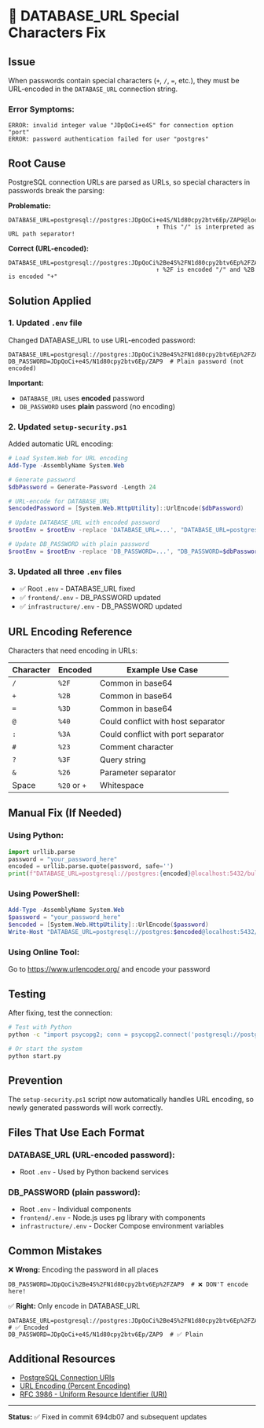 # 🔧 DATABASE_URL Special Characters Fix

## Issue
When passwords contain special characters (`+`, `/`, `=`, etc.), they must be URL-encoded in the `DATABASE_URL` connection string.

### Error Symptoms:
```
ERROR: invalid integer value "JDpQoCi+e4S" for connection option "port"
ERROR: password authentication failed for user "postgres"
```

## Root Cause
PostgreSQL connection URLs are parsed as URLs, so special characters in passwords break the parsing:

**Problematic:**
```
DATABASE_URL=postgresql://postgres:JDpQoCi+e4S/N1d80cpy2btv6Ep/ZAP9@localhost:5432/bulldog_buddy
                                          ↑ This "/" is interpreted as URL path separator!
```

**Correct (URL-encoded):**
```
DATABASE_URL=postgresql://postgres:JDpQoCi%2Be4S%2FN1d80cpy2btv6Ep%2FZAP9@localhost:5432/bulldog_buddy
                                          ↑ %2F is encoded "/" and %2B is encoded "+"
```

## Solution Applied

### 1. Updated `.env` file
Changed DATABASE_URL to use URL-encoded password:
```properties
DATABASE_URL=postgresql://postgres:JDpQoCi%2Be4S%2FN1d80cpy2btv6Ep%2FZAP9@localhost:5432/bulldog_buddy
DB_PASSWORD=JDpQoCi+e4S/N1d80cpy2btv6Ep/ZAP9  # Plain password (not encoded)
```

**Important:** 
- `DATABASE_URL` uses **encoded** password
- `DB_PASSWORD` uses **plain** password (no encoding)

### 2. Updated `setup-security.ps1`
Added automatic URL encoding:
```powershell
# Load System.Web for URL encoding
Add-Type -AssemblyName System.Web

# Generate password
$dbPassword = Generate-Password -Length 24

# URL-encode for DATABASE_URL
$encodedPassword = [System.Web.HttpUtility]::UrlEncode($dbPassword)

# Update DATABASE_URL with encoded password
$rootEnv = $rootEnv -replace 'DATABASE_URL=...', "DATABASE_URL=postgresql://postgres:$encodedPassword@localhost:5432/bulldog_buddy"

# Update DB_PASSWORD with plain password
$rootEnv = $rootEnv -replace 'DB_PASSWORD=...', "DB_PASSWORD=$dbPassword"
```

### 3. Updated all three `.env` files
- ✅ Root `.env` - DATABASE_URL fixed
- ✅ `frontend/.env` - DB_PASSWORD updated
- ✅ `infrastructure/.env` - DB_PASSWORD updated

## URL Encoding Reference

Characters that need encoding in URLs:

| Character | Encoded | Example Use Case |
|-----------|---------|------------------|
| `/` | `%2F` | Common in base64 |
| `+` | `%2B` | Common in base64 |
| `=` | `%3D` | Common in base64 |
| `@` | `%40` | Could conflict with host separator |
| `:` | `%3A` | Could conflict with port separator |
| `#` | `%23` | Comment character |
| `?` | `%3F` | Query string |
| `&` | `%26` | Parameter separator |
| Space | `%20` or `+` | Whitespace |

## Manual Fix (If Needed)

### Using Python:
```python
import urllib.parse
password = "your_password_here"
encoded = urllib.parse.quote(password, safe='')
print(f"DATABASE_URL=postgresql://postgres:{encoded}@localhost:5432/bulldog_buddy")
```

### Using PowerShell:
```powershell
Add-Type -AssemblyName System.Web
$password = "your_password_here"
$encoded = [System.Web.HttpUtility]::UrlEncode($password)
Write-Host "DATABASE_URL=postgresql://postgres:$encoded@localhost:5432/bulldog_buddy"
```

### Using Online Tool:
Go to https://www.urlencoder.org/ and encode your password

## Testing

After fixing, test the connection:
```bash
# Test with Python
python -c "import psycopg2; conn = psycopg2.connect('postgresql://postgres:ENCODED_PASSWORD@localhost:5432/bulldog_buddy'); print('✅ Connected')"

# Or start the system
python start.py
```

## Prevention

The `setup-security.ps1` script now automatically handles URL encoding, so newly generated passwords will work correctly.

## Files That Use Each Format

### DATABASE_URL (URL-encoded password):
- Root `.env` - Used by Python backend services

### DB_PASSWORD (plain password):
- Root `.env` - Individual components
- `frontend/.env` - Node.js uses pg library with components
- `infrastructure/.env` - Docker Compose environment variables

## Common Mistakes

❌ **Wrong:** Encoding the password in all places
```properties
DB_PASSWORD=JDpQoCi%2Be4S%2FN1d80cpy2btv6Ep%2FZAP9  # ❌ DON'T encode here!
```

✅ **Right:** Only encode in DATABASE_URL
```properties
DATABASE_URL=postgresql://postgres:JDpQoCi%2Be4S%2FN1d80cpy2btv6Ep%2FZAP9@...  # ✅ Encoded
DB_PASSWORD=JDpQoCi+e4S/N1d80cpy2btv6Ep/ZAP9  # ✅ Plain
```

## Additional Resources

- [PostgreSQL Connection URIs](https://www.postgresql.org/docs/current/libpq-connect.html#LIBPQ-CONNSTRING)
- [URL Encoding (Percent Encoding)](https://en.wikipedia.org/wiki/Percent-encoding)
- [RFC 3986 - Uniform Resource Identifier (URI)](https://datatracker.ietf.org/doc/html/rfc3986)

---

**Status:** ✅ Fixed in commit 694db07 and subsequent updates
